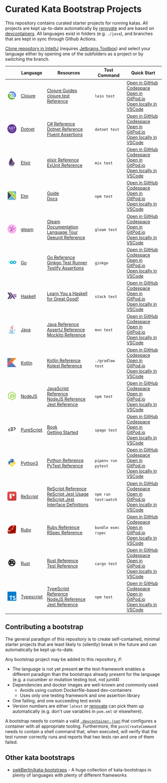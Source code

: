 # Curated Kata Bootstrap Projects

This repository contains curated starter projects for running katas. All projects are kept up-to-date automatically by [renovate](https://github.com/renovatebot/) and are based on [devcontainers](https://code.visualstudio.com/docs/remote/containers). All languages exist in folders (e.g. `./java`), and branches that are kept in sync through Github Actions.

[Clone repository in IntelliJ](https://rradczewski.github.io/kata-bootstraps/redirect.html?url=jetbrains%3A%2F%2Fidea%2Fcheckout%2Fgit%3Fidea.required.plugins.id%3DGit4Idea%26checkout.repo%3Dhttps%253A%252F%252Fgitlab.com%252Fwith-humans%252Fdevops-workshop%252Finfrastructure.git%26checkout.repo%3Dhttps%253A%252F%252Fgithub.com%252Frradczewski%252Fkata-bootstraps.git) (requires [Jetbrains Toolbox](https://www.jetbrains.com/lp/toolbox/)) and select your language either by opening one of the subfolders as a project or by switching the branch.

|   | Language  | Resources | Test Command | Quick Start |
|---|---|---|---|---|
| <a alt="Clojure" href="./clojure"><img width="100px" src="clojure/clojure-original.svg" /></a> | [Clojure](./clojure) | [Clojure Guides](https://clojure.org/guides/getting_started)<br/>[clojure.test Reference](https://clojure.github.io/clojure/clojure.test-api.html) | `lein test` | [Open in GitHub Codespace](https://github.com/codespaces/new?hide_repo_select=true&repo=rradczewski%2Fkata-bootstraps&ref=clojure)<br/>[Open in GitPod.io](https://gitpod.io/#https://github.com/rradczewski/kata-bootstraps/tree/clojure)<br/>[Open locally in VSCode](https://rradczewski.github.io/kata-bootstraps/redirect.html?url=vscode%3A%2F%2Fvscode.git%2Fclone%3Furl%3Dhttps%253A%252F%252Fgithub.com%252Frradczewski%252Fkata-bootstraps.git%26ref%3Dclojure)
| <a alt="Dotnet" href="./dotnet"><img width="100px" src="dotnet/dotnetcore-original.svg" /></a> | [Dotnet](./dotnet) | [C# Reference](https://learn.microsoft.com/en-us/dotnet/csharp/language-reference/)<br/>[Dotnet Reference](https://learn.microsoft.com/en-us/dotnet/api/)<br/>[Fluent Assertions](https://fluentassertions.com/introduction) | `dotnet test` | [Open in GitHub Codespace](https://github.com/codespaces/new?hide_repo_select=true&repo=rradczewski%2Fkata-bootstraps&ref=dotnet)<br/>[Open in GitPod.io](https://gitpod.io/#https://github.com/rradczewski/kata-bootstraps/tree/dotnet)<br/>[Open locally in VSCode](https://rradczewski.github.io/kata-bootstraps/redirect.html?url=vscode%3A%2F%2Fvscode.git%2Fclone%3Furl%3Dhttps%253A%252F%252Fgithub.com%252Frradczewski%252Fkata-bootstraps.git%26ref%3Ddotnet)
| <a alt="Elixir" href="./elixir"><img width="100px" src="elixir/elixir-original.svg" /></a> | [Elixir](./elixir) | [elixir Reference](https://elixir-lang.org/docs.html)<br/>[ExUnit Reference](https://hexdocs.pm/ex_unit/ExUnit.html) | `mix test` | [Open in GitHub Codespace](https://github.com/codespaces/new?hide_repo_select=true&repo=rradczewski%2Fkata-bootstraps&ref=elixir)<br/>[Open in GitPod.io](https://gitpod.io/#https://github.com/rradczewski/kata-bootstraps/tree/elixir)<br/>[Open locally in VSCode](https://rradczewski.github.io/kata-bootstraps/redirect.html?url=vscode%3A%2F%2Fvscode.git%2Fclone%3Furl%3Dhttps%253A%252F%252Fgithub.com%252Frradczewski%252Fkata-bootstraps.git%26ref%3Delixir)
| <a alt="Elm" href="./elm"><img width="100px" src="elm/elm-original.svg" /></a> | [Elm](./elm) | [Guide](https://guide.elm-lang.org/)<br/>[Docs](https://elm-lang.org/docs) | `npm test` | [Open in GitHub Codespace](https://github.com/codespaces/new?hide_repo_select=true&repo=rradczewski%2Fkata-bootstraps&ref=elm)<br/>[Open in GitPod.io](https://gitpod.io/#https://github.com/rradczewski/kata-bootstraps/tree/elm)<br/>[Open locally in VSCode](https://rradczewski.github.io/kata-bootstraps/redirect.html?url=vscode%3A%2F%2Fvscode.git%2Fclone%3Furl%3Dhttps%253A%252F%252Fgithub.com%252Frradczewski%252Fkata-bootstraps.git%26ref%3Delm)
| <a alt="gleam" href="./gleam"><img width="100px" src="gleam/logo.svg" /></a> | [gleam](./gleam) | [Gleam Documentation](https://gleam.run/documentation/)<br/>[Language Tour](https://gleam.run/book/tour/)<br/>[Geeunit Reference](https://hexdocs.pm/gleeunit/gleeunit/should.html) | `gleam test` | [Open in GitHub Codespace](https://github.com/codespaces/new?hide_repo_select=true&repo=rradczewski%2Fkata-bootstraps&ref=gleam)<br/>[Open in GitPod.io](https://gitpod.io/#https://github.com/rradczewski/kata-bootstraps/tree/gleam)<br/>[Open locally in VSCode](https://rradczewski.github.io/kata-bootstraps/redirect.html?url=vscode%3A%2F%2Fvscode.git%2Fclone%3Furl%3Dhttps%253A%252F%252Fgithub.com%252Frradczewski%252Fkata-bootstraps.git%26ref%3Dgleam)
| <a alt="Go" href="./golang"><img width="100px" src="golang/go-original-wordmark.svg" /></a> | [Go](./golang) | [Go Reference](https://go.dev/doc/)<br/>[Ginkgo Test Runner](https://onsi.github.io/ginkgo/)<br/>[Testify Assertions](https://github.com/stretchr/testify/) | `ginkgo` | [Open in GitHub Codespace](https://github.com/codespaces/new?hide_repo_select=true&repo=rradczewski%2Fkata-bootstraps&ref=golang)<br/>[Open in GitPod.io](https://gitpod.io/#https://github.com/rradczewski/kata-bootstraps/tree/golang)<br/>[Open locally in VSCode](https://rradczewski.github.io/kata-bootstraps/redirect.html?url=vscode%3A%2F%2Fvscode.git%2Fclone%3Furl%3Dhttps%253A%252F%252Fgithub.com%252Frradczewski%252Fkata-bootstraps.git%26ref%3Dgolang)
| <a alt="Haskell" href="./haskell"><img width="100px" src="haskell/haskell-original.svg" /></a> | [Haskell](./haskell) | [Learn You a Haskell for Great Good!](http://learnyouahaskell.com/chapters) | `stack test` | [Open in GitHub Codespace](https://github.com/codespaces/new?hide_repo_select=true&repo=rradczewski%2Fkata-bootstraps&ref=haskell)<br/>[Open in GitPod.io](https://gitpod.io/#https://github.com/rradczewski/kata-bootstraps/tree/haskell)<br/>[Open locally in VSCode](https://rradczewski.github.io/kata-bootstraps/redirect.html?url=vscode%3A%2F%2Fvscode.git%2Fclone%3Furl%3Dhttps%253A%252F%252Fgithub.com%252Frradczewski%252Fkata-bootstraps.git%26ref%3Dhaskell)
| <a alt="Java" href="./java"><img width="100px" src="java/java-original.svg" /></a> | [Java](./java) | [Java Reference](https://www.oracle.com/pls/topic/lookup?ctx=en/java/javase&id=javaselatest)<br/>[AssertJ Reference](https://assertj.github.io/doc/)<br/>[Mockito Reference](https://javadoc.io/doc/org.mockito/mockito-core/latest/org/mockito/Mockito.html) | `mvn test` | [Open in GitHub Codespace](https://github.com/codespaces/new?hide_repo_select=true&repo=rradczewski%2Fkata-bootstraps&ref=java)<br/>[Open in GitPod.io](https://gitpod.io/#https://github.com/rradczewski/kata-bootstraps/tree/java)<br/>[Open locally in VSCode](https://rradczewski.github.io/kata-bootstraps/redirect.html?url=vscode%3A%2F%2Fvscode.git%2Fclone%3Furl%3Dhttps%253A%252F%252Fgithub.com%252Frradczewski%252Fkata-bootstraps.git%26ref%3Djava)
| <a alt="Kotlin" href="./kotlin"><img width="100px" src="kotlin/kotlin-original.svg" /></a> | [Kotlin](./kotlin) | [Kotlin Reference](https://kotlinlang.org/docs/home.html)<br/>[Kotest Reference](https://kotest.io/docs/quickstart) | `./gradlew test` | [Open in GitHub Codespace](https://github.com/codespaces/new?hide_repo_select=true&repo=rradczewski%2Fkata-bootstraps&ref=kotlin)<br/>[Open in GitPod.io](https://gitpod.io/#https://github.com/rradczewski/kata-bootstraps/tree/kotlin)<br/>[Open locally in VSCode](https://rradczewski.github.io/kata-bootstraps/redirect.html?url=vscode%3A%2F%2Fvscode.git%2Fclone%3Furl%3Dhttps%253A%252F%252Fgithub.com%252Frradczewski%252Fkata-bootstraps.git%26ref%3Dkotlin)
| <a alt="NodeJS" href="./nodejs"><img width="100px" src="nodejs/nodejs-original.svg" /></a> | [NodeJS](./nodejs) | [JavaScript Reference](https://developer.mozilla.org/en-US/docs/Web/JavaScript/Reference)<br/>[NodeJS Reference](https://nodejs.org/api/)<br/>[Jest Reference](https://jestjs.io/docs/getting-started) | `npm test` | [Open in GitHub Codespace](https://github.com/codespaces/new?hide_repo_select=true&repo=rradczewski%2Fkata-bootstraps&ref=nodejs)<br/>[Open in GitPod.io](https://gitpod.io/#https://github.com/rradczewski/kata-bootstraps/tree/nodejs)<br/>[Open locally in VSCode](https://rradczewski.github.io/kata-bootstraps/redirect.html?url=vscode%3A%2F%2Fvscode.git%2Fclone%3Furl%3Dhttps%253A%252F%252Fgithub.com%252Frradczewski%252Fkata-bootstraps.git%26ref%3Dnodejs)
| <a alt="PureScript" href="./purescript"><img width="100px" src="purescript/logo.svg" /></a> | [PureScript](./purescript) | [Book](https://book.purescript.org/)<br/>[Getting Started](https://github.com/purescript/documentation/blob/master/guides/Getting-Started.md) | `spago test` | [Open in GitHub Codespace](https://github.com/codespaces/new?hide_repo_select=true&repo=rradczewski%2Fkata-bootstraps&ref=purescript)<br/>[Open in GitPod.io](https://gitpod.io/#https://github.com/rradczewski/kata-bootstraps/tree/purescript)<br/>[Open locally in VSCode](https://rradczewski.github.io/kata-bootstraps/redirect.html?url=vscode%3A%2F%2Fvscode.git%2Fclone%3Furl%3Dhttps%253A%252F%252Fgithub.com%252Frradczewski%252Fkata-bootstraps.git%26ref%3Dpurescript)
| <a alt="Python3" href="./python"><img width="100px" src="python/python-original.svg" /></a> | [Python3](./python) | [Python Reference](https://docs.python.org/3/)<br/>[PyTest Reference](https://docs.pytest.org/) | `pipenv run pytest` | [Open in GitHub Codespace](https://github.com/codespaces/new?hide_repo_select=true&repo=rradczewski%2Fkata-bootstraps&ref=python)<br/>[Open in GitPod.io](https://gitpod.io/#https://github.com/rradczewski/kata-bootstraps/tree/python)<br/>[Open locally in VSCode](https://rradczewski.github.io/kata-bootstraps/redirect.html?url=vscode%3A%2F%2Fvscode.git%2Fclone%3Furl%3Dhttps%253A%252F%252Fgithub.com%252Frradczewski%252Fkata-bootstraps.git%26ref%3Dpython)
| <a alt="ReScript" href="./rescript"><img width="100px" src="rescript/rescript-brandmark.svg" /></a> | [ReScript](./rescript) | [ReScript Reference](https://rescript-lang.org/docs/manual/latest/introduction)<br/>[ReScript Jest Usage](https://github.com/glennsl/rescript-jest#usage)<br/>[ReScript Jest Interface Definitions](https://github.com/glennsl/rescript-jest/blob/master/src/jest.resi) | `npm run test:watch` | [Open in GitHub Codespace](https://github.com/codespaces/new?hide_repo_select=true&repo=rradczewski%2Fkata-bootstraps&ref=rescript)<br/>[Open in GitPod.io](https://gitpod.io/#https://github.com/rradczewski/kata-bootstraps/tree/rescript)<br/>[Open locally in VSCode](https://rradczewski.github.io/kata-bootstraps/redirect.html?url=vscode%3A%2F%2Fvscode.git%2Fclone%3Furl%3Dhttps%253A%252F%252Fgithub.com%252Frradczewski%252Fkata-bootstraps.git%26ref%3Drescript)
| <a alt="Ruby" href="./ruby"><img width="100px" src="ruby/ruby-original.svg" /></a> | [Ruby](./ruby) | [Ruby Reference](https://www.ruby-lang.org/en/documentation/)<br/>[RSpec Reference](https://rspec.info/) | `bundle exec rspec` | [Open in GitHub Codespace](https://github.com/codespaces/new?hide_repo_select=true&repo=rradczewski%2Fkata-bootstraps&ref=ruby)<br/>[Open in GitPod.io](https://gitpod.io/#https://github.com/rradczewski/kata-bootstraps/tree/ruby)<br/>[Open locally in VSCode](https://rradczewski.github.io/kata-bootstraps/redirect.html?url=vscode%3A%2F%2Fvscode.git%2Fclone%3Furl%3Dhttps%253A%252F%252Fgithub.com%252Frradczewski%252Fkata-bootstraps.git%26ref%3Druby)
| <a alt="Rust" href="./rust"><img width="100px" src="rust/rust-plain.svg" /></a> | [Rust](./rust) | [Rust Reference](https://www.rust-lang.org/learn)<br/>[Test Reference](https://doc.rust-lang.org/test/index.html) | `cargo test` | [Open in GitHub Codespace](https://github.com/codespaces/new?hide_repo_select=true&repo=rradczewski%2Fkata-bootstraps&ref=rust)<br/>[Open in GitPod.io](https://gitpod.io/#https://github.com/rradczewski/kata-bootstraps/tree/rust)<br/>[Open locally in VSCode](https://rradczewski.github.io/kata-bootstraps/redirect.html?url=vscode%3A%2F%2Fvscode.git%2Fclone%3Furl%3Dhttps%253A%252F%252Fgithub.com%252Frradczewski%252Fkata-bootstraps.git%26ref%3Drust)
| <a alt="Typescript" href="./typescript"><img width="100px" src="typescript/typescript-original.svg" /></a> | [Typescript](./typescript) | [TypeScript Reference](https://www.typescriptlang.org/docs/handbook/intro.html)<br/>[NodeJS Reference](https://nodejs.org/api/)<br/>[Jest Reference](https://jestjs.io/docs/getting-started) | `npm test` | [Open in GitHub Codespace](https://github.com/codespaces/new?hide_repo_select=true&repo=rradczewski%2Fkata-bootstraps&ref=typescript)<br/>[Open in GitPod.io](https://gitpod.io/#https://github.com/rradczewski/kata-bootstraps/tree/typescript)<br/>[Open locally in VSCode](https://rradczewski.github.io/kata-bootstraps/redirect.html?url=vscode%3A%2F%2Fvscode.git%2Fclone%3Furl%3Dhttps%253A%252F%252Fgithub.com%252Frradczewski%252Fkata-bootstraps.git%26ref%3Dtypescript)

## Contributing a bootstrap

The general paradigm of this repository is to create self-contained, minimal starter projects that are least likely to (silently) break in the future and can automatically be kept up-to-date.

Any bootstrap project may be added to this repository, if:

- The language is not yet present **or** the test-framework enables a different paradigm than the bootstraps already present for the language (e.g. a cucumber or mutation testing tool, not junit4)
- Dependencies and docker images are well-known and commonly used
    - Avoids using custom Dockerfile-based dev-containers
    - Uses only one testing framework and one assertion library
- One failing, and one succeeding test exists
- Version numbers are either `latest` or [renovate](https://github.com/renovatebot/) can pick them up automatically (e.g. don't use variables in `pom.xml` or elsewhere).

A bootstrap needs to contain a valid [`.devcontainer.json`](./java/.devcontainer/devcontainer.json) that configures a container with all appropriate tooling. Furthermore, the `postCreateCommand` needs to contain a shell command that, when executed, will verify that the test runner correctly runs and reports that two tests ran and one of them failed.

## Other kata bootstraps

- [swkBerlin/kata-bootstraps](https://github.com/swkberlin/kata-bootstraps) - A huge collection of kata-bootstraps in plenty of languages with plenty of different frameworks
